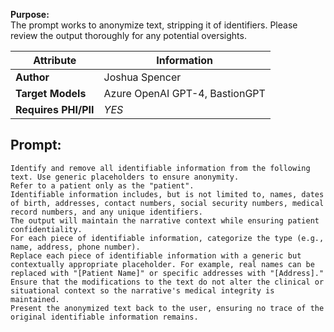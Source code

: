 **Purpose:**   
The prompt works to anonymize text, stripping it of identifiers. Please review the output thoroughly for any potential oversights.

| **Attribute** | **Information**       |
|---------------------|-----------------------|
| **Author** | Joshua Spencer |
| **Target Models** | Azure OpenAI GPT-4, BastionGPT |
| **Requires PHI/PII** | *YES* |


## Prompt:
```
Identify and remove all identifiable information from the following text. Use generic placeholders to ensure anonymity. 
Refer to a patient only as the "patient". 
Identifiable information includes, but is not limited to, names, dates of birth, addresses, contact numbers, social security numbers, medical record numbers, and any unique identifiers. 
The output will maintain the narrative context while ensuring patient confidentiality. 
For each piece of identifiable information, categorize the type (e.g., name, address, phone number).
Replace each piece of identifiable information with a generic but contextually appropriate placeholder. For example, real names can be replaced with "[Patient Name]" or specific addresses with "[Address]."
Ensure that the modifications to the text do not alter the clinical or situational context so the narrative's medical integrity is maintained.
Present the anonymized text back to the user, ensuring no trace of the original identifiable information remains.
